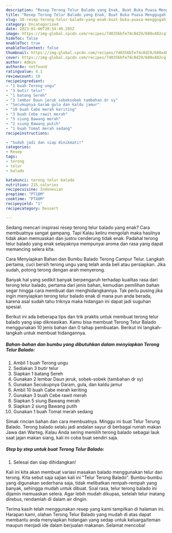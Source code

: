 ```yaml
---
description: "Resep Terong Telur Balado yang Enak, Buat Buka Puasa Menggugah Selera"
title: "Resep Terong Telur Balado yang Enak, Buat Buka Puasa Menggugah Selera"
slug: 38-resep-terong-telur-balado-yang-enak-buat-buka-puasa-menggugah-selera
category: Uncategorized
date: 2023-01-06T20:54:40.295Z
image: https://img-global.cpcdn.com/recipes/740356bfe74c8d29/680x482cq70/terong-telur-balado-foto-resep-utama.jpg
hideToc: false
enableToc: true
enableTocContent: false
thumbnail: https://img-global.cpcdn.com/recipes/740356bfe74c8d29/680x482cq70/terong-telur-balado-foto-resep-utama.jpg
cover: https://img-global.cpcdn.com/recipes/740356bfe74c8d29/680x482cq70/terong-telur-balado-foto-resep-utama.jpg
author: Admin
authorAv: notfound
ratingvalue: 4.1
reviewcount: 10
recipeingredient:
- "1 buah Terong ungu"
- "3 butir telur"
- "1 batang Sereh"
- "2 lembar Daun jeruk sobeksobek tambahan dr sy"
- "Secukupnya Garam gula dan kaldu jamur"
- "10 buah Cabe merah keriting"
- "3 buah Cebe rawit merah"
- "5 siung Bawang merah"
- "2 siung Bawang putih"
- "1 buah Tomat merah sedang"
recipeinstructions:

- "Sudah jadi dan siap dinikmati!"
categories:
- Resep
tags:
- terong
- telur
- balado

katakunci: terong telur balado 
nutrition: 215 calories
recipecuisine: Indonesian
preptime: "PT18M"
cooktime: "PT40M"
recipeyield: "1"
recipecategory: Dessert

---
```



Sedang mencari inspirasi resep terong telur balado yang enak? Cara membuatnya sangat gampang. Tapi Kalau keliru mengolah maka hasilnya tidak akan memuaskan dan justru cenderung tidak enak. Padahal terong telur balado yang enak selayaknya mempunyai aroma dan rasa yang dapat memancing selera kita.


Cara Menyiapkan Bahan dan Bumbu Balado Terong Campur Telur. Langkah pertama, cuci bersih terong ungu yang telah anda beli atau persiapkan. Jika sudah, potong terong dengan arah menyerong.

Banyak hal yang sedikit banyak berpengaruh terhadap kualitas rasa dari terong telur balado, pertama dari jenis bahan, kemudian pemilihan bahan segar hingga cara membuat dan menghidangkannya. Tak perlu pusing jika ingin menyiapkan terong telur balado enak di mana pun anda berada, karena asal sudah tahu triknya maka hidangan ini dapat jadi suguhan spesial.


Berikut ini ada beberapa tips dan trik praktis untuk membuat terong telur balado yang siap dikreasikan. Kamu bisa membuat Terong Telur Balado menggunakan 10 jenis bahan dan 0 tahap pembuatan. Berikut ini langkah-langkah untuk membuat hidangannya.

<!--inarticleads1-->

##### Bahan-bahan dan bumbu yang dibutuhkan dalam menyiapkan Terong Telur Balado:

1. Ambil 1 buah Terong ungu
1. Sediakan 3 butir telur
1. Siapkan 1 batang Sereh
1. Gunakan 2 lembar Daun jeruk, sobek-sobek (tambahan dr sy)
1. Gunakan Secukupnya Garam, gula, dan kaldu jamur
1. Ambil 10 buah Cabe merah keriting
1. Gunakan 3 buah Cebe rawit merah
1. Siapkan 5 siung Bawang merah
1. Siapkan 2 siung Bawang putih
1. Gunakan 1 buah Tomat merah sedang


Simak rincian bahan dan cara membuatnya. Minggu ini buat Telur Terung Balado. Terong balado selalu jadi andalan sayur di berbagai rumah makan Jawa dan Warteg. Kalau Anda sering memilih terong balado sebagai lauk saat jajan makan siang, kali ini coba buat sendiri saja. 

<!--inarticleads2-->

##### Step by step untuk buat Terong Telur Balado:


1. Selesai dan siap dihidangkan!

Kali ini kita akan membuat variasi masakan balado menggunakan telur dan terong. Kita sebut saja sajian kali ini &#34;Telur Terong Balado&#34;. Bumbu-bumbu yang digunakan sederhana saja, tidak melibatkan rempah-rempah yang banyak, sehingga mudah untuk dibuat. Soal rasa, telur terong balado ini dijamin memuaskan selera. Agar lebih mudah dikupas, setelah telur matang direbus, rendamlah di dalam air dingin. 

Terima kasih telah menggunakan resep yang kami tampilkan di halaman ini. Harapan kami, olahan Terong Telur Balado yang mudah di atas dapat membantu anda menyiapkan hidangan yang sedap untuk keluarga/teman maupun menjadi ide dalam berjualan makanan. Selamat mencoba!
